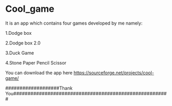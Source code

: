 # Cool_game
It is an app which contains four games developed by me namely:

1.Dodge box

2.Dodge box 2.0

3.Duck Game

4.Stone Paper Pencil Scissor

You can download the app here https://sourceforge.net/projects/cool-game/ 

###################Thank You#######################################################

